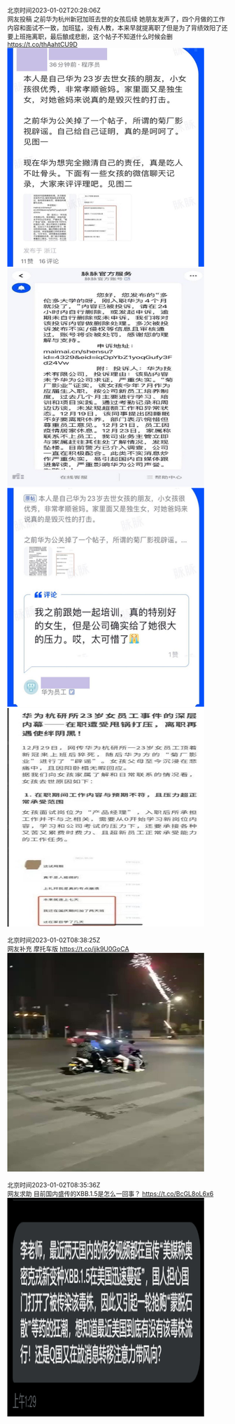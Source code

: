北京时间2023-01-02T20:28:06Z<br>网友投稿
之前华为杭州新冠加班去世的女孩后续
她朋友发声了，四个月做的工作内容和面试不一致，加班猛，没有人教，本来早就提离职了但是为了背绩效阳了还要上班拖离职，最后酿成悲剧，这个帖子不知道什么时候会删 https://t.co/thAahtCU9D<br><img src='/temp/image/2023/y-Month-1/1609889269710979074_0.jpg' width='450' height='500'><img src='/temp/image/2023/y-Month-1/1609889269710979074_1.jpg' width='450' height='500'><img src='/temp/image/2023/y-Month-1/1609889269710979074_2.jpg' width='450' height='500'><img src='/temp/image/2023/y-Month-1/1609889269710979074_3.jpg' width='450' height='500'><br><br>北京时间2023-01-02T08:38:25Z<br>网友补充
摩托车版 https://t.co/jjk9U0GoCA<br><img src='/temp/video/2023/y-Month-1/x-Day-02/whyyoutouzhele/1609710669355487235_0.jpg' width='450' height='500'><br><br>北京时间2023-01-02T08:35:36Z<br>网友求助
目前国内盛传的XBB.1.5是怎么一回事？ https://t.co/BcGL8oL6x6<br><img src='/temp/image/2023/y-Month-1/1609709960358658050_0.jpg' width='450' height='500'><br><br>